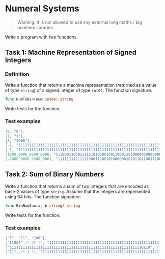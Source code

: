 # Numeral Systems

> Warning: It is not allowed to use any external long maths / big numbers libraries.

Write a program with two functions.

## Task 1: Machine Representation of Signed Integers

### Definition

Write a function that returns a machine representation (returned as a value of
type `string`) of a signed integer of type `int64`. The function signature:

```go
func NumToBin(num int64) string
```

Write tests for the function.

### Test examples

```go
{0, "0"},
{1, "1"},
{8, "1000"},
{-1, "1111111111111111111111111111111111111111111111111111111111111111"},
{-1, "1111111111111111111111111111111111111111111111111111111111111111"},
{1000_0000_0000_0000, "11100011010111111010100100110001101000000000000000"},
{-1000_0000_0000_0001, "1111111111111100011100101000000101011011001110010111111111111111"},
```

## Task 2: Sum of Binary Numbers

Write a function that returns a sum of two integers that are encoded as base-2
values of type `string`. Assume that the integers are represented using 64 bits.
The function signature:

```go
func BinNumSum(a, b string) string
```

Write tests for the function.

### Test examples

```go
{"1", "11", "100"},
{"11001" /* 25 */, "1111111111111111111111111111111111111111111111111111111111110010" /* -14 */, "1011" /* 11 */},
{"1111111111111111111111111111111111111111111111111111111111110110", /* -10 */, "111" /* 7 */, "1111111111111111111111111111111111111111111111111111111111111101" /* -3 */},
{"11", /* 3 */, "1111111111111111111111111111111111111111111111111111111111111101" /* -3 */, "0" /* 0 */},
```
